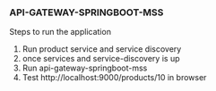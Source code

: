 ### API-GATEWAY-SPRINGBOOT-MSS




Steps to run the application
1. Run product service and service discovery
2. once services and service-discovery is up
3. Run api-gateway-springboot-mss
4. Test http://localhost:9000/products/10 in browser